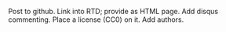 Post to github.
Link into RTD; provide as HTML page.
Add disqus commenting.
Place a license (CC0) on it.
Add authors.
